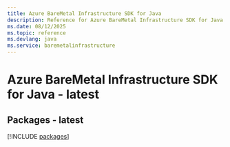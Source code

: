 ```yaml
---
title: Azure BareMetal Infrastructure SDK for Java
description: Reference for Azure BareMetal Infrastructure SDK for Java
ms.date: 08/12/2025
ms.topic: reference
ms.devlang: java
ms.service: baremetalinfrastructure
---
```

# Azure BareMetal Infrastructure SDK for Java - latest
## Packages - latest
[!INCLUDE [packages](baremetal-infrastructure-index.md)]